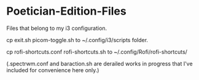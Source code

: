# Poetician-Edition-Files
Files that belong to my i3 configuration.

cp exit.sh picom-toggle.sh to ~/.config/i3/scripts folder.

cp rofi-shortcuts.conf rofi-shortcuts.sh to ~/.config/Rofi/rofi-shortcuts/

(.spectrwm.conf and baraction.sh are derailed works in progress that I've included for convenience here only.)

